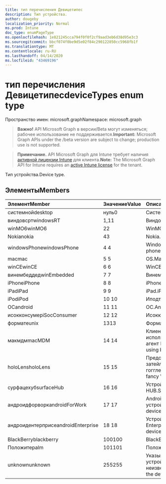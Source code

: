 ```yaml
---
title: тип перечисления Девицетипес
description: Тип устройства.
author: dougeby
localization_priority: Normal
ms.prod: Intune
doc_type: enumPageType
ms.openlocfilehash: 1e821245cca794f0f0f2cf9aad3eb6d38d95e3c3
ms.sourcegitcommit: bbcf074f0be9d5e02f84c290122850cc5968fb1f
ms.translationtype: MT
ms.contentlocale: ru-RU
ms.lasthandoff: 04/14/2020
ms.locfileid: "43469196"
---
```

# <a name="devicetypes-enum-type"></a><span data-ttu-id="8515f-103">тип перечисления Девицетипес</span><span class="sxs-lookup"><span data-stu-id="8515f-103">deviceTypes enum type</span></span>

<span data-ttu-id="8515f-104">Пространство имен: microsoft.graph</span><span class="sxs-lookup"><span data-stu-id="8515f-104">Namespace: microsoft.graph</span></span>

> <span data-ttu-id="8515f-105">**Важно!** API Microsoft Graph в версии/Beta могут изменяться; рабочее использование не поддерживается.</span><span class="sxs-lookup"><span data-stu-id="8515f-105">**Important:** Microsoft Graph APIs under the /beta version are subject to change; production use is not supported.</span></span>

> <span data-ttu-id="8515f-106">**Примечание.** API Microsoft Graph для Intune требует наличия [активной лицензии Intune](https://go.microsoft.com/fwlink/?linkid=839381) для клиента.</span><span class="sxs-lookup"><span data-stu-id="8515f-106">**Note:** The Microsoft Graph API for Intune requires an [active Intune license](https://go.microsoft.com/fwlink/?linkid=839381) for the tenant.</span></span>

<span data-ttu-id="8515f-107">Тип устройства.</span><span class="sxs-lookup"><span data-stu-id="8515f-107">Device type.</span></span>

## <a name="members"></a><span data-ttu-id="8515f-108">Элементы</span><span class="sxs-lookup"><span data-stu-id="8515f-108">Members</span></span>
|<span data-ttu-id="8515f-109">Элемент</span><span class="sxs-lookup"><span data-stu-id="8515f-109">Member</span></span>|<span data-ttu-id="8515f-110">Значение</span><span class="sxs-lookup"><span data-stu-id="8515f-110">Value</span></span>|<span data-ttu-id="8515f-111">Описание</span><span class="sxs-lookup"><span data-stu-id="8515f-111">Description</span></span>|
|:---|:---|:---|
|<span data-ttu-id="8515f-112">системной</span><span class="sxs-lookup"><span data-stu-id="8515f-112">desktop</span></span>|<span data-ttu-id="8515f-113">нуль</span><span class="sxs-lookup"><span data-stu-id="8515f-113">0</span></span>|<span data-ttu-id="8515f-114">Системной.</span><span class="sxs-lookup"><span data-stu-id="8515f-114">Desktop.</span></span>|
|<span data-ttu-id="8515f-115">виндовсрт</span><span class="sxs-lookup"><span data-stu-id="8515f-115">windowsRT</span></span>|<span data-ttu-id="8515f-116">1,1</span><span class="sxs-lookup"><span data-stu-id="8515f-116">1</span></span>|<span data-ttu-id="8515f-117">Виндовсрт.</span><span class="sxs-lookup"><span data-stu-id="8515f-117">WindowsRT.</span></span>|
|<span data-ttu-id="8515f-118">winMO6</span><span class="sxs-lookup"><span data-stu-id="8515f-118">winMO6</span></span>|<span data-ttu-id="8515f-119">2</span><span class="sxs-lookup"><span data-stu-id="8515f-119">2</span></span>|<span data-ttu-id="8515f-120">WinMO6.</span><span class="sxs-lookup"><span data-stu-id="8515f-120">WinMO6.</span></span>|
|<span data-ttu-id="8515f-121">Nokia</span><span class="sxs-lookup"><span data-stu-id="8515f-121">nokia</span></span>|<span data-ttu-id="8515f-122">4</span><span class="sxs-lookup"><span data-stu-id="8515f-122">3</span></span>|<span data-ttu-id="8515f-123">Nokia.</span><span class="sxs-lookup"><span data-stu-id="8515f-123">Nokia.</span></span>|
|<span data-ttu-id="8515f-124">windowsPhone</span><span class="sxs-lookup"><span data-stu-id="8515f-124">windowsPhone</span></span>|<span data-ttu-id="8515f-125">4 </span><span class="sxs-lookup"><span data-stu-id="8515f-125">4</span></span>|<span data-ttu-id="8515f-126">Windows Phone.</span><span class="sxs-lookup"><span data-stu-id="8515f-126">Windows phone.</span></span>|
|<span data-ttu-id="8515f-127">mac</span><span class="sxs-lookup"><span data-stu-id="8515f-127">mac</span></span>|<span data-ttu-id="8515f-128">5 </span><span class="sxs-lookup"><span data-stu-id="8515f-128">5</span></span>|<span data-ttu-id="8515f-129">OS.</span><span class="sxs-lookup"><span data-stu-id="8515f-129">Mac.</span></span>|
|<span data-ttu-id="8515f-130">winCE</span><span class="sxs-lookup"><span data-stu-id="8515f-130">winCE</span></span>|<span data-ttu-id="8515f-131">6 </span><span class="sxs-lookup"><span data-stu-id="8515f-131">6</span></span>|<span data-ttu-id="8515f-132">WinCE.</span><span class="sxs-lookup"><span data-stu-id="8515f-132">WinCE.</span></span>|
|<span data-ttu-id="8515f-133">винембеддед</span><span class="sxs-lookup"><span data-stu-id="8515f-133">winEmbedded</span></span>|<span data-ttu-id="8515f-134">7 </span><span class="sxs-lookup"><span data-stu-id="8515f-134">7</span></span>|<span data-ttu-id="8515f-135">Винембеддед.</span><span class="sxs-lookup"><span data-stu-id="8515f-135">WinEmbedded.</span></span>|
|<span data-ttu-id="8515f-136">iPhone</span><span class="sxs-lookup"><span data-stu-id="8515f-136">iPhone</span></span>|<span data-ttu-id="8515f-137">8 </span><span class="sxs-lookup"><span data-stu-id="8515f-137">8</span></span>|<span data-ttu-id="8515f-138">iPhone.</span><span class="sxs-lookup"><span data-stu-id="8515f-138">iPhone.</span></span>|
|<span data-ttu-id="8515f-139">iPad</span><span class="sxs-lookup"><span data-stu-id="8515f-139">iPad</span></span>|<span data-ttu-id="8515f-140">9 </span><span class="sxs-lookup"><span data-stu-id="8515f-140">9</span></span>|<span data-ttu-id="8515f-141">iPad.</span><span class="sxs-lookup"><span data-stu-id="8515f-141">iPad.</span></span>|
|<span data-ttu-id="8515f-142">iPod</span><span class="sxs-lookup"><span data-stu-id="8515f-142">iPod</span></span>|<span data-ttu-id="8515f-143">10 </span><span class="sxs-lookup"><span data-stu-id="8515f-143">10</span></span>|<span data-ttu-id="8515f-144">Иподтауч.</span><span class="sxs-lookup"><span data-stu-id="8515f-144">iPodTouch.</span></span>|
|<span data-ttu-id="8515f-145">ОС</span><span class="sxs-lookup"><span data-stu-id="8515f-145">android</span></span>|<span data-ttu-id="8515f-146">11 </span><span class="sxs-lookup"><span data-stu-id="8515f-146">11</span></span>|<span data-ttu-id="8515f-147">ОС.</span><span class="sxs-lookup"><span data-stu-id="8515f-147">Android.</span></span>|
|<span data-ttu-id="8515f-148">исокконсумер</span><span class="sxs-lookup"><span data-stu-id="8515f-148">iSocConsumer</span></span>|<span data-ttu-id="8515f-149">12 </span><span class="sxs-lookup"><span data-stu-id="8515f-149">12</span></span>|<span data-ttu-id="8515f-150">Исокконсумер.</span><span class="sxs-lookup"><span data-stu-id="8515f-150">iSocConsumer.</span></span>|
|<span data-ttu-id="8515f-151">формате</span><span class="sxs-lookup"><span data-stu-id="8515f-151">unix</span></span>|<span data-ttu-id="8515f-152">13</span><span class="sxs-lookup"><span data-stu-id="8515f-152">13</span></span>|<span data-ttu-id="8515f-153">Формате.</span><span class="sxs-lookup"><span data-stu-id="8515f-153">Unix.</span></span>|
|<span data-ttu-id="8515f-154">макмдм</span><span class="sxs-lookup"><span data-stu-id="8515f-154">macMDM</span></span>|<span data-ttu-id="8515f-155">14 </span><span class="sxs-lookup"><span data-stu-id="8515f-155">14</span></span>|<span data-ttu-id="8515f-156">Клиент Mac OS X, использующий встроенный агент MDM.</span><span class="sxs-lookup"><span data-stu-id="8515f-156">Mac OS X client using built in MDM agent.</span></span>|
|<span data-ttu-id="8515f-157">holoLens</span><span class="sxs-lookup"><span data-stu-id="8515f-157">holoLens</span></span>|<span data-ttu-id="8515f-158">15 </span><span class="sxs-lookup"><span data-stu-id="8515f-158">15</span></span>|<span data-ttu-id="8515f-159">Представляет собой затейливого Windows 10 гогглес.</span><span class="sxs-lookup"><span data-stu-id="8515f-159">Representing the fancy Windows 10 goggles.</span></span>|
|<span data-ttu-id="8515f-160">сурфацехуб</span><span class="sxs-lookup"><span data-stu-id="8515f-160">surfaceHub</span></span>|<span data-ttu-id="8515f-161">16 </span><span class="sxs-lookup"><span data-stu-id="8515f-161">16</span></span>|<span data-ttu-id="8515f-162">Устройство Surface HUB.</span><span class="sxs-lookup"><span data-stu-id="8515f-162">Surface HUB device.</span></span>|
|<span data-ttu-id="8515f-163">андроидфорворк</span><span class="sxs-lookup"><span data-stu-id="8515f-163">androidForWork</span></span>|<span data-ttu-id="8515f-164">17 </span><span class="sxs-lookup"><span data-stu-id="8515f-164">17</span></span>|<span data-ttu-id="8515f-165">Android для рабочего устройства.</span><span class="sxs-lookup"><span data-stu-id="8515f-165">Android for work device.</span></span>|
|<span data-ttu-id="8515f-166">андроидентерприсе</span><span class="sxs-lookup"><span data-stu-id="8515f-166">androidEnterprise</span></span>|<span data-ttu-id="8515f-167">18 </span><span class="sxs-lookup"><span data-stu-id="8515f-167">18</span></span>|<span data-ttu-id="8515f-168">Устройство Android Enterprise.</span><span class="sxs-lookup"><span data-stu-id="8515f-168">Android enterprise device.</span></span>|
|<span data-ttu-id="8515f-169">BlackBerry</span><span class="sxs-lookup"><span data-stu-id="8515f-169">blackberry</span></span>|<span data-ttu-id="8515f-170">100</span><span class="sxs-lookup"><span data-stu-id="8515f-170">100</span></span>|<span data-ttu-id="8515f-171">BlackBerry.</span><span class="sxs-lookup"><span data-stu-id="8515f-171">Blackberry.</span></span>|
|<span data-ttu-id="8515f-172">Положите</span><span class="sxs-lookup"><span data-stu-id="8515f-172">palm</span></span>|<span data-ttu-id="8515f-173">101</span><span class="sxs-lookup"><span data-stu-id="8515f-173">101</span></span>|<span data-ttu-id="8515f-174">Положите.</span><span class="sxs-lookup"><span data-stu-id="8515f-174">Palm.</span></span>|
|<span data-ttu-id="8515f-175">unknown</span><span class="sxs-lookup"><span data-stu-id="8515f-175">unknown</span></span>|<span data-ttu-id="8515f-176">255</span><span class="sxs-lookup"><span data-stu-id="8515f-176">255</span></span>|<span data-ttu-id="8515f-177">Указывает, что тип устройства неизвестен.</span><span class="sxs-lookup"><span data-stu-id="8515f-177">Represents that the device type is unknown.</span></span>|



